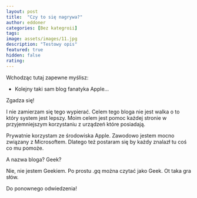 ```yaml
---
layout: post
title:  "Czy to się nagrywa?"
author: eddoner
categories: [Bez kategroii]
tags:
image: assets/images/11.jpg
description: "Testowy opis"
featured: true
hidden: false
rating:
---
```


Wchodząc tutaj zapewne myślisz:

- Kolejny taki sam blog fanatyka Apple...

Zgadza się!

I nie zamierzam się tego wypierać. Celem tego bloga nie jest walka o to który system jest lepszy. Moim celem jest pomoc każdej stronie w przyjemniejszym korzystaniu z urządzeń które posiadają.

Prywatnie korzystam ze środowiska Apple. Zawodowo jestem mocno związany z Microsoftem. Dlatego też postaram się by każdy znalazł tu coś co mu pomoże.

A nazwa bloga? Geek?

Nie, nie jestem Geekiem. Po prostu .gq można czytać jako Geek. Ot taka gra słów.

Do ponownego odwiedzenia!
